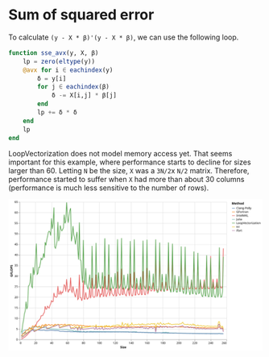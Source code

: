 # Sum of squared error

To calculate `(y - X * β)'(y - X * β)`, we can use the following loop.
```julia
function sse_avx(y, X, β)
    lp = zero(eltype(y))
    @avx for i ∈ eachindex(y)
        δ = y[i]
        for j ∈ eachindex(β)
            δ -= X[i,j] * β[j]
        end
        lp += δ * δ
    end
    lp
end
```

LoopVectorization does not model memory access yet.
That seems important for this example, where performance starts to decline for sizes larger than 60.
Letting `N` be the size, `X` was a `3N/2`x `N/2` matrix. Therefore, performance started to suffer
when `X` had more than about 30 columns (performance is much less sensitive to the number of rows).

![sse](../assets/bench_sse_v1.svg)



